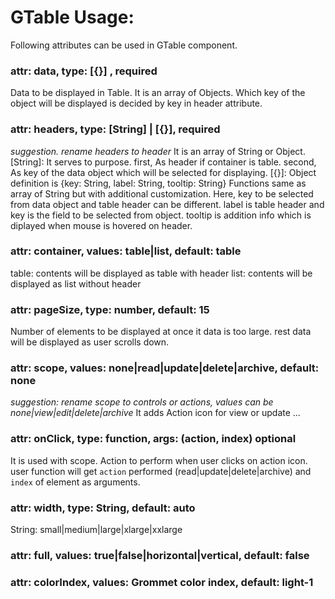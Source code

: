 # GTable Usage:

Following attributes can be used in GTable component.

### attr: data, type: [{}] , required
Data to be displayed in Table. It is an array of Objects. Which key of the object will be displayed is decided by key in header attribute.

###  attr: headers, type: [String] | [{}],  required
*suggestion. rename headers to header*
It is an array of String or Object. 
[String]: It serves to purpose. first, As header if container is table. second, As key of the data object which will be selected for displaying.
[{}]: Object definition is {key: String, label: String, tooltip: String}
Functions same as array of String but with additional customization. Here, key to be selected from data object and table header can be different. label is table header and key is the field to be selected from object. tooltip is addition info which is diplayed when mouse is hovered on header.

### attr: container, values: table|list, default: table
table: contents will be displayed as table with header
list: contents will be displayed as list without header

### attr: pageSize, type: number, default: 15
Number of elements to be displayed at once it data is too large. rest data will be displayed as user scrolls down.

### attr: scope, values: none|read|update|delete|archive, default: none
*suggestion: rename scope to controls or actions, values can be none|view|edit|delete|archive*
It adds Action icon for view or update ...

### attr: onClick, type: function, args: (action, index)  optional
It is used with scope. Action to perform when user clicks on action icon. 
user function will get `action` performed (read|update|delete|archive) and `index` of element as arguments.


### attr: width, type: String, default: auto
String: small|medium|large|xlarge|xxlarge

### attr: full, values: true|false|horizontal|vertical, default: false

### attr: colorIndex, values: Grommet color index, default: light-1


